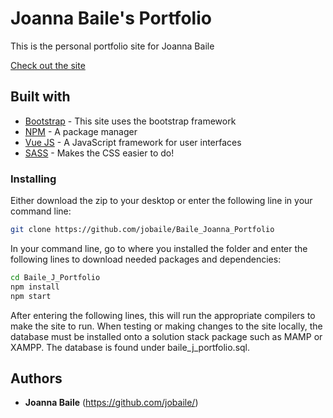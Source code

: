 # Joanna Baile's Portfolio
This is the personal portfolio site for Joanna Baile

[Check out the site](http://joannabaile.org/)


## Built with
- [Bootstrap](https://getbootstrap.com/) - This site uses the bootstrap framework
- [NPM](https://www.npmjs.com/) - A package manager
- [Vue JS](https://vue.com) - A JavaScript framework for user interfaces
- [SASS](https://sass-lang.com/) - Makes the CSS easier to do!



### Installing
Either download the zip to your desktop or enter the following line in your command line:

```bash
git clone https://github.com/jobaile/Baile_Joanna_Portfolio
```

In your command line, go to where you installed the folder and enter the following lines to download needed packages and dependencies:

```bash
cd Baile_J_Portfolio
npm install
npm start
```

After entering the following lines, this will run the appropriate compilers to make the site to run. When testing or making changes to the site locally, the database must be installed onto a solution stack package such as MAMP or XAMPP. The database is found under baile_j_portfolio.sql. 


## Authors
* **Joanna Baile** (https://github.com/jobaile/)
